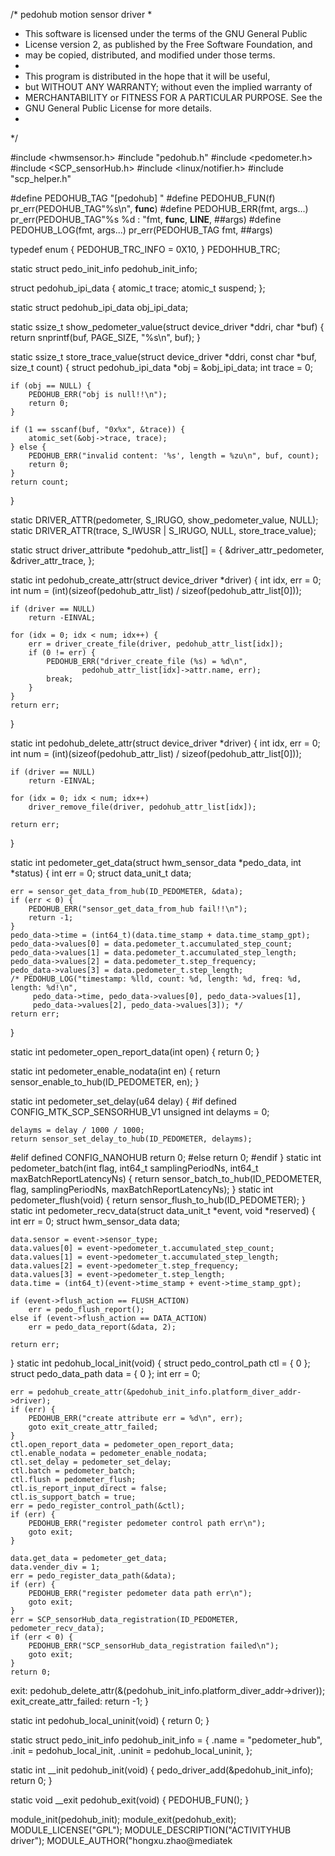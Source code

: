 /* pedohub motion sensor driver
 *
 * This software is licensed under the terms of the GNU General Public
 * License version 2, as published by the Free Software Foundation, and
 * may be copied, distributed, and modified under those terms.
 *
 * This program is distributed in the hope that it will be useful,
 * but WITHOUT ANY WARRANTY; without even the implied warranty of
 * MERCHANTABILITY or FITNESS FOR A PARTICULAR PURPOSE.  See the
 * GNU General Public License for more details.
 *
 */

#include <hwmsensor.h>
#include "pedohub.h"
#include <pedometer.h>
#include <SCP_sensorHub.h>
#include <linux/notifier.h>
#include "scp_helper.h"

#define PEDOHUB_TAG                  "[pedohub] "
#define PEDOHUB_FUN(f)               pr_err(PEDOHUB_TAG"%s\n", __func__)
#define PEDOHUB_ERR(fmt, args...)    pr_err(PEDOHUB_TAG"%s %d : "fmt, __func__, __LINE__, ##args)
#define PEDOHUB_LOG(fmt, args...)    pr_err(PEDOHUB_TAG fmt, ##args)

typedef enum {
	PEDOHUB_TRC_INFO = 0X10,
} PEDOHHUB_TRC;

static struct pedo_init_info pedohub_init_info;

struct pedohub_ipi_data {
	atomic_t trace;
	atomic_t suspend;
};

static struct pedohub_ipi_data obj_ipi_data;

static ssize_t show_pedometer_value(struct device_driver *ddri, char *buf)
{
	return snprintf(buf, PAGE_SIZE, "%s\n", buf);
}

static ssize_t store_trace_value(struct device_driver *ddri, const char *buf, size_t count)
{
	struct pedohub_ipi_data *obj = &obj_ipi_data;
	int trace = 0;

	if (obj == NULL) {
		PEDOHUB_ERR("obj is null!!\n");
		return 0;
	}

	if (1 == sscanf(buf, "0x%x", &trace)) {
		atomic_set(&obj->trace, trace);
	} else {
		PEDOHUB_ERR("invalid content: '%s', length = %zu\n", buf, count);
		return 0;
	}
	return count;
}

static DRIVER_ATTR(pedometer, S_IRUGO, show_pedometer_value, NULL);
static DRIVER_ATTR(trace, S_IWUSR | S_IRUGO, NULL, store_trace_value);

static struct driver_attribute *pedohub_attr_list[] = {
	&driver_attr_pedometer,
	&driver_attr_trace,
};

static int pedohub_create_attr(struct device_driver *driver)
{
	int idx, err = 0;
	int num = (int)(sizeof(pedohub_attr_list) / sizeof(pedohub_attr_list[0]));


	if (driver == NULL)
		return -EINVAL;

	for (idx = 0; idx < num; idx++) {
		err = driver_create_file(driver, pedohub_attr_list[idx]);
		if (0 != err) {
			PEDOHUB_ERR("driver_create_file (%s) = %d\n",
				    pedohub_attr_list[idx]->attr.name, err);
			break;
		}
	}
	return err;
}

static int pedohub_delete_attr(struct device_driver *driver)
{
	int idx, err = 0;
	int num = (int)(sizeof(pedohub_attr_list) / sizeof(pedohub_attr_list[0]));

	if (driver == NULL)
		return -EINVAL;

	for (idx = 0; idx < num; idx++)
		driver_remove_file(driver, pedohub_attr_list[idx]);

	return err;
}

static int pedometer_get_data(struct hwm_sensor_data *pedo_data, int *status)
{
	int err = 0;
	struct data_unit_t data;

	err = sensor_get_data_from_hub(ID_PEDOMETER, &data);
	if (err < 0) {
		PEDOHUB_ERR("sensor_get_data_from_hub fail!!\n");
		return -1;
	}
	pedo_data->time = (int64_t)(data.time_stamp + data.time_stamp_gpt);
	pedo_data->values[0] = data.pedometer_t.accumulated_step_count;
	pedo_data->values[1] = data.pedometer_t.accumulated_step_length;
	pedo_data->values[2] = data.pedometer_t.step_frequency;
	pedo_data->values[3] = data.pedometer_t.step_length;
	/* PEDOHUB_LOG("timestamp: %lld, count: %d, length: %d, freq: %d, length: %d!\n",
	     pedo_data->time, pedo_data->values[0], pedo_data->values[1],
	     pedo_data->values[2], pedo_data->values[3]); */
	return err;
}

static int pedometer_open_report_data(int open)
{
	return 0;
}

static int pedometer_enable_nodata(int en)
{
	return sensor_enable_to_hub(ID_PEDOMETER, en);
}

static int pedometer_set_delay(u64 delay)
{
#if defined CONFIG_MTK_SCP_SENSORHUB_V1
	unsigned int delayms = 0;

	delayms = delay / 1000 / 1000;
	return sensor_set_delay_to_hub(ID_PEDOMETER, delayms);
#elif defined CONFIG_NANOHUB
	return 0;
#else
	return 0;
#endif
}
static int pedometer_batch(int flag, int64_t samplingPeriodNs, int64_t maxBatchReportLatencyNs)
{
	return sensor_batch_to_hub(ID_PEDOMETER, flag, samplingPeriodNs, maxBatchReportLatencyNs);
}
static int pedometer_flush(void)
{
	return sensor_flush_to_hub(ID_PEDOMETER);
}
static int pedometer_recv_data(struct data_unit_t *event, void *reserved)
{
	int err = 0;
	struct hwm_sensor_data data;

	data.sensor = event->sensor_type;
	data.values[0] = event->pedometer_t.accumulated_step_count;
	data.values[1] = event->pedometer_t.accumulated_step_length;
	data.values[2] = event->pedometer_t.step_frequency;
	data.values[3] = event->pedometer_t.step_length;
	data.time = (int64_t)(event->time_stamp + event->time_stamp_gpt);

	if (event->flush_action == FLUSH_ACTION)
		err = pedo_flush_report();
	else if (event->flush_action == DATA_ACTION)
		err = pedo_data_report(&data, 2);

	return err;
}
static int pedohub_local_init(void)
{
	struct pedo_control_path ctl = { 0 };
	struct pedo_data_path data = { 0 };
	int err = 0;

	err = pedohub_create_attr(&pedohub_init_info.platform_diver_addr->driver);
	if (err) {
		PEDOHUB_ERR("create attribute err = %d\n", err);
		goto exit_create_attr_failed;
	}
	ctl.open_report_data = pedometer_open_report_data;
	ctl.enable_nodata = pedometer_enable_nodata;
	ctl.set_delay = pedometer_set_delay;
	ctl.batch = pedometer_batch;
	ctl.flush = pedometer_flush;
	ctl.is_report_input_direct = false;
	ctl.is_support_batch = true;
	err = pedo_register_control_path(&ctl);
	if (err) {
		PEDOHUB_ERR("register pedometer control path err\n");
		goto exit;
	}

	data.get_data = pedometer_get_data;
	data.vender_div = 1;
	err = pedo_register_data_path(&data);
	if (err) {
		PEDOHUB_ERR("register pedometer data path err\n");
		goto exit;
	}
	err = SCP_sensorHub_data_registration(ID_PEDOMETER, pedometer_recv_data);
	if (err < 0) {
		PEDOHUB_ERR("SCP_sensorHub_data_registration failed\n");
		goto exit;
	}
	return 0;
exit:
	pedohub_delete_attr(&(pedohub_init_info.platform_diver_addr->driver));
exit_create_attr_failed:
	return -1;
}

static int pedohub_local_uninit(void)
{
	return 0;
}

static struct pedo_init_info pedohub_init_info = {
	.name = "pedometer_hub",
	.init = pedohub_local_init,
	.uninit = pedohub_local_uninit,
};

static int __init pedohub_init(void)
{
	pedo_driver_add(&pedohub_init_info);
	return 0;
}

static void __exit pedohub_exit(void)
{
	PEDOHUB_FUN();
}

module_init(pedohub_init);
module_exit(pedohub_exit);
MODULE_LICENSE("GPL");
MODULE_DESCRIPTION("ACTIVITYHUB driver");
MODULE_AUTHOR("hongxu.zhao@mediatek
